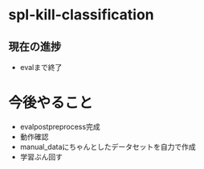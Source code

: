 # spl-kill-classification

## 現在の進捗
- evalまで終了

# 今後やること
- evalpostpreprocess完成
- 動作確認
- manual_dataにちゃんとしたデータセットを自力で作成
- 学習ぶん回す
